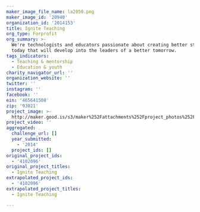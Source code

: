 ```yaml
---
maker_image_file_name: la2050.png
maker_image_id: '20940'
organization_id: '2014153'
title: Ignite Teaching
org_type: Forprofit
org_summary: >-
  We're technologists and educators passionate about creating better students
  today that will develop into the leaders of a better tomorrow.
tags_indicators:
  - Teaching & mentorship
  - Education & youth
charity_navigator_url: ''
organization_website: ''
twitter: ''
instagram: ''
facebook: ''
ein: '465641508'
zip: '93021'
project_image: >-
  http://maker.good.is/s3/maker%252Fattachments%252Fproject_photos%252Fimages%252F20940%252Fdisplay%252Fla2050.png=c570x385
project_video: ''
aggregated:
  challenge_url: []
  year_submitted:
    - '2014'
  project_ids: []
original_project_ids:
  - '4102096'
original_project_titles:
  - Ignite Teaching
extrapolated_project_ids:
  - '4102096'
extrapolated_project_titles:
  - Ignite Teaching

---
```

